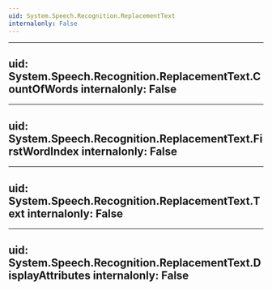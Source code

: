 ```yaml
---
uid: System.Speech.Recognition.ReplacementText
internalonly: False
---
```


---
uid: System.Speech.Recognition.ReplacementText.CountOfWords
internalonly: False
---

---
uid: System.Speech.Recognition.ReplacementText.FirstWordIndex
internalonly: False
---

---
uid: System.Speech.Recognition.ReplacementText.Text
internalonly: False
---

---
uid: System.Speech.Recognition.ReplacementText.DisplayAttributes
internalonly: False
---

